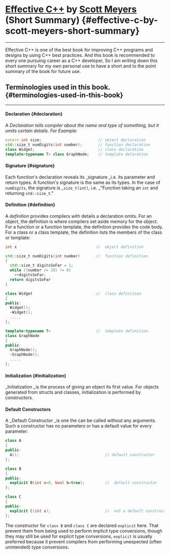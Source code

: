 # [Effective C++](https://www.amazon.com/Effective-Specific-Improve-Programs-Designs/dp/0321334876) by [Scott Meyers](https://en.wikipedia.org/wiki/Scott_Meyers) \(Short Summary\) {#effective-c-by-scott-meyers-short-summary}

---

Effective C++ is one of the best book for improving C++ programs and designs by using C++ best practices. And this book is recommended to every one pursuing career as a C++ developer, So I am writing down this short summary for my own personal use to have a short and to the point summary of the book for future use.

## Terminologies used in this book. {#terminologies-used-in-this-book}

---

#### Declaration {#declaration}

A _Declaration tells compiler about the name and type of something, but it omits certain details. For Example:_

```cpp
extern int size;                         // object declaration
std::size_t numDigits(int number);       // function declaration
class Widget;                            // class declaration
template<typename T> class GraphNode;    // template delaration
```

#### Signature {#signature}

Each function's declaration reveals its _signature \_i.e. its parameter and return types. A function's signature is the same as its types. In the case of _`numDigits`_, the signature is _`size_t(int)`, i.e. \_"Function taking an `int` and returning `std::size_t`."

#### Definition {#definition}

A _definition_ provides compilers with details a declaration omits. For an object, the definition is where compilers set aside memory for the object. For a function or a function template, the definition provides the code body. For a class or a class template, the definition lists the members of the class or template:

```cpp
int x                                   //  object definition

std::size_t numDigits(int number)       //  function definition
{
  std::size_t digitsSoFar = 1;
  while ((number /= 10) != 0)
    ++digitsSoFar;
  return digitsSoFar
}

class Widget                            //  class definition
{
public:
  Widget();
  ~Widget();
  .....
};

template<typename T>                    //  template definition
class GraphNode
{
public:
  GraphNode();
  ~GraphNode();
  .....
};
```

#### Initialization {#initialization}

\_Initialization \_is the process of giving an object its first value. For objects generated from structs and classes, initialization is performed by constructors.

#### Default Constructors

A \_Default Constructor \_is one the can be called without any arguments. Such a constructor has no parameters or has a default value for every parameter:

```cpp
class A
{
public:
  A();                                      // default constructor
};

class B
{
public:
  explicit B(int x=0, bool b=true);         //  default constructor
};

class C
{
public:
  explicit C(int x);                        //  not a default constructor
};
```

The constructor for `class B` and `class C` are declared `explicit` here. That prevent them from being used to perform implicit type conversions, though they may still be used for explicit type conversions, `explicit` is usually preferred because it prevent compilers from performing unexpected \(often unintended\) type conversions.



